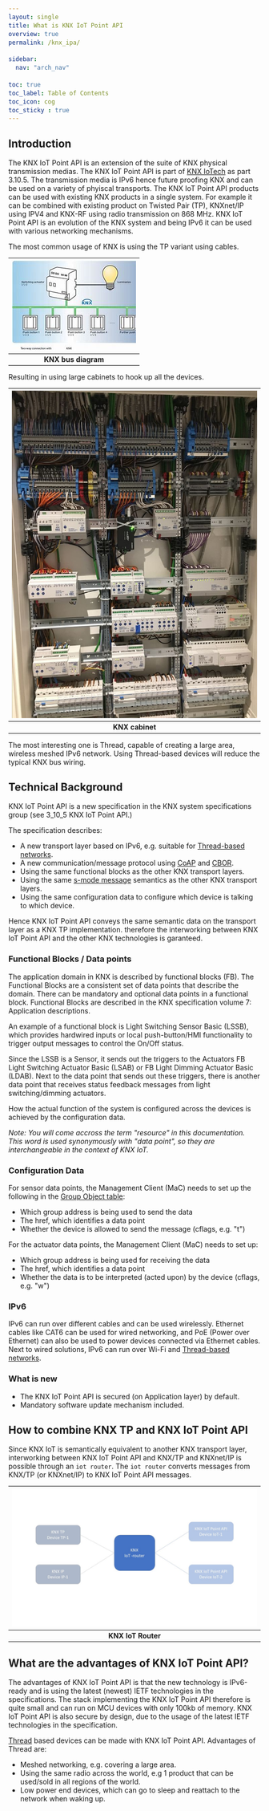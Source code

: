 ```yaml
---
layout: single
title: What is KNX IoT Point API
overview: true
permalink: /knx_ipa/

sidebar:
  nav: "arch_nav"

toc: true
toc_label: Table of Contents
toc_icon: cog
toc_sticky : true
---
```


## Introduction

The KNX IoT Point API is an extension of the suite of KNX physical transmission medias.
The KNX IoT Point API is part of [KNX IoTech](https://www.knx-iotech.org/) as part 3.10.5.
The transmission media is IPv6 hence future proofing KNX and can be used on a variety of phyiscal transports.
The KNX IoT Point API products can be used with existing KNX products in a single system.
For example it can be combined with existing product on Twisted Pair (TP), KNXnet/IP using IPV4 and KNX-RF using radio transmission on 868 MHz.
KNX IoT Point API is an evolution of the KNX system and being IPv6 it can be used with various networking mechanisms.

The most common usage of KNX is using the TP variant using cables.

| ![Knx bus diagram ](/assets/images/OIP.jpg) |
|:--:|
| <b>KNX bus diagram</b>|

Resulting in using large cabinets to hook up all the devices.

| ![Knx bus cabinet ](/assets/images/knx-cabinet.jpg) |
|:--:|
| <b>KNX cabinet</b>|

The most interesting one is Thread, capable of creating a large area, wireless meshed IPv6 network.
Using Thread-based devices will reduce the typical KNX bus wiring.

## Technical Background

KNX IoT Point API is a new specification in the KNX system specifications group (see 3_10_5 KNX IoT Point API.)

The specification describes:

- A new transport layer based on IPv6, e.g. suitable for [Thread-based networks](https://www.threadgroup.org/).
- A new communication/message protocol using [CoAP](https://www.rfc-editor.org/rfc/rfc7252) and [CBOR](https://www.rfc-editor.org/rfc/rfc8949.html).
- Using the same functional blocks as the other KNX transport layers.
- Using the same [s-mode message](architecture-smode.md) semantics as the other KNX transport layers.
- Using the same configuration data to configure which device is talking to which device.

Hence KNX IoT Point API conveys the same semantic data on the transport layer as a KNX TP implementation.
therefore the interworking between KNX IoT Point API and the other KNX technologies is garanteed.

### Functional Blocks / Data points

The application domain in KNX is described by functional blocks (FB). The Functional Blocks are a consistent set of data points that describe the domain.
There can be mandatory and optional data points in a functional block.
Functional Blocks are described in the KNX specification volume 7: Application descriptions.

An example of a functional block is Light Switching Sensor Basic (LSSB), which provides hardwired inputs or local push-button/HMI functionality to trigger output messages to control the On/Off status.

Since the LSSB is a Sensor, it sends out the triggers to the Actuators FB Light Switching Actuator Basic (LSAB) or FB Light Dimming Actuator Basic (LDAB).
Next to the data point that sends out these triggers, there is another data point that receives status feedback messages from light switching/dimming actuators.

How the actual function of the system is configured across the devices is achieved by the configuration data.

_Note: You will come accross the term "resource" in this documentation. This word is used synonymously with "data point", so they are interchangeable in the context of KNX IoT._


### Configuration Data

For sensor data points, the Management Client (MaC) needs to set up the following in the [Group Object table](gs_knx_config.md#group-object-table):

- Which group address is being used to send the data
- The href, which identifies a data point
- Whether the device is allowed to send the message (cflags, e.g. "t")

For the actuator data points, the Management Client (MaC) needs to set up:

- Which group address is being used for receiving the data
- The href, which identifies a data point
- Whether the data is to be interpreted (acted upon) by the device (cflags, e.g. "w")

### IPv6

IPv6 can run over different cables and can be used wirelessly.
Ethernet cables like CAT6 can be used for wired networking, and PoE (Power over Ethernet) can also be used to power devices connected via Ethernet cables.
Next to wired solutions, IPv6 can run over Wi-Fi and [Thread-based networks](https://www.threadgroup.org/).

### What is new

- The KNX IoT Point API is secured (on Application layer) by default.
- Mandatory software update mechanism included.

## How to combine KNX TP and KNX IoT Point API

Since KNX IoT is semantically equivalent to another KNX transport layer, interworking between KNX IoT Point API and KNX/TP and KNXnet/IP is possible through an `iot router`.
The `iot router` converts messages from KNX/TP (or KNXnet/IP) to KNX IoT Point API messages.

| ![Knx iot router ](/assets/images/iot-router.jpg) |
|:--:|
| <b>KNX IoT Router</b>|

## What are the advantages of KNX IoT Point API?

The advantages of KNX IoT Point API is that the new technology is IPv6-ready and is using the latest (newest) IETF technologies in the specifications.
The stack implementing the KNX IoT Point API therefore is quite small and can run on MCU devices with only 100kb of memory.
KNX IoT Point API is also secure by design, due to the usage of the latest IETF technologies in the specification.

[Thread](https://www.threadgroup.org/) based devices can be made with KNX IoT Point API.
Advantages of Thread are:

- Meshed networking, e.g. covering a large area.
- Using the same radio across the world, e.g 1 product that can be used/sold in all regions of the world.
- Low power end devices, which can go to sleep and reattach to the network when waking up.
